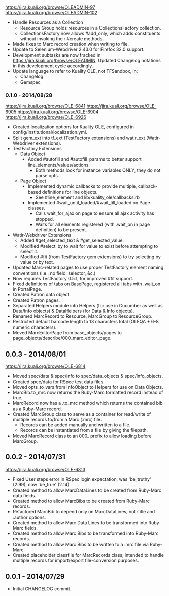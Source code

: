 ### 
https://jira.kuali.org/browse/OLEADMIN-97
https://jira.kuali.org/browse/OLEADMIN-102

- Handle Resources as a Collection
    - Resource Group holds resources in a CollectionsFactory collection.
    - CollectionsFactory now allows #add_only, which adds constituents without
      invoking their #create methods.
- Made fixes to Marc record creation when writing to file.
- Update to Selenium-Webdriver 2.43.0 for Firefox 32.0 support.
- Development subtasks are now tracked in https://jira.kuali.org/browse/OLEADMIN.
  Updated Changelog notations in this development cycle accordingly.
- Update language to refer to Kuality OLE, not TFSandbox, in:
  - Changelog
  - Gemspec

### 0.1.0 - 2014/08/28
https://jira.kuali.org/browse/OLE-6841
https://jira.kuali.org/browse/OLE-6905
https://jira.kuali.org/browse/OLE-6904
https://jira.kuali.org/browse/OLE-6926

- Created localization options for Kuality OLE, configured in config/institutional/localization.yml.
- Split gem_ext into tf_ext (TestFactory extensions) and watir_ext (Watir-Webdriver extensions).
- TestFactory Extensions
    - Data Object
        - Added #autofill and #autofill_params to better support line_elements/values/actions.
            - Both methods look for instance variables ONLY, they do not parse opts.
    - Page Object
        - Implemented dynamic callbacks to provide multiple, callback-based definitions for line objects.
            - See #line_element and lib/kuality_ole/callbacks.rb
        - Implemented #wait_until_loaded/#wait_till_loaded on Page classes.
            - Calls wait_for_ajax on page to ensure all ajax activity has stopped.
            - Waits for all elements registered (with .wait_on in page definition) to be present.
- Watir-Webdriver Extensions
    - Added #get_selected_text & #get_selected_value.
    - Modified #select_by to wait for value to exist before attempting to select it.
    - Modified #fit (from TestFactory gem extensions) to try selecting by value or by text.
- Updated Marc-related pages to use proper TestFactory element naming conventions (i.e., no field, selector, &c.)
- Now requires TestFactory 0.5.1, for improved #fit support.
- Fixed definitions of tabs on BasePage, registered all tabs with .wait_on in PortalPage.
- Created Patron data object.
- Created Patron pages.
- Separated Helpers module into Helpers (for use in Cucumber as well as Data/Info objects) & DataHelpers (for Data & Info objects).
- Renamed MarcRecord to Resource, MarcGroup to ResourceGroup.
- Restricted default barcode length to 13 characters total (OLEQA + 6-8 numeric characters).
- Moved MarcEditorPage from base_objects/pages to page_objects/describe/000_marc_editor_page.

## 0.0.3 - 2014/08/01
https://jira.kuali.org/browse/OLE-6814

- Moved spec/data & spec/info to spec/data_objects & spec/info_objects.
- Created spec/data for RSpec test data files.
- Moved opts_to_vars from InfoObject to Helpers for use on Data Objects.
- MarcBib.to_mrc now returns the Ruby-Marc formatted record instead of true.
- MarcRecord now has a .to_mrc method which returns the contained bib as a Ruby-Marc record.
- Created MarcGroup class to serve as a container for read/write of multiple records to/from
  a Marc (.mrc) file.
  - Records can be added manually and written to a file.
  - Records can be instantiated from a file by giving the filepath.
- Moved MarcRecord class to an 000_ prefix to allow loading before MarcGroup.

## 0.0.2 - 2014/07/31
https://jira.kuali.org/browse/OLE-6813

- Fixed User steps error in RSpec login expectation, was 'be_truthy' (2.99), now 'be_true' (2.14)
- Created method to allow MarcDataLines to be created from Ruby-Marc data fields.
- Created method to allow MarcBibs to be created from Ruby-Marc records.
- Refactored MarcBib to depend only on MarcDataLines, not :title and :author options.
- Created method to allow Marc Data Lines to be transformed into Ruby-Marc fields.
- Created method to allow Marc Bibs to be transformed into Ruby-Marc records.
- Created method to allow Marc Bibs to be written to a .mrc file via Ruby-Marc.
- Created placeholder classfile for MarcRecords class, intended to handle multiple records
  for import/export file-conversion purposes.

## 0.0.1 - 2014/07/29

- Initial CHANGELOG commit.
